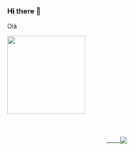 ### Hi there 👋

Olá

<div>
  <img height="180cm" src="https://github-redme-stats.vercel.app/api/top-langs/?username=eduxz14&layout=compact&langs_count=16&theme=dracula">
</div>

<div style="display: flex; justify-content: center; padding: 50px;"><br>
<a href="https://github.com/anuraghazra/github-readme-stats" >&nbsp&nbsp&nbsp&nbsp&nbsp&nbsp&nbsp
<img align="center" src="https://github-readme-stats.vercel.app/api?username=eduxz14&show_icons=true&theme=transparent" />


<!--
**Eduxz14/Eduxz14** is a ✨ _special_ ✨ repository because its `README.md` (this file) appears on your GitHub profile.

Here are some ideas to get you started:

- 🔭 I’m currently working on ...
- 🌱 I’m currently learning ...
- 👯 I’m looking to collaborate on ...
- 🤔 I’m looking for help with ...
- 💬 Ask me about ...
- 📫 How to reach me: ...
- 😄 Pronouns: ...
- ⚡ Fun fact: ...
-->

